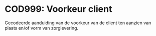 # COD999: Voorkeur client
Gecodeerde aanduiding van de voorkeur van de client ten aanzien van plaats en/of vorm van zorglevering.
